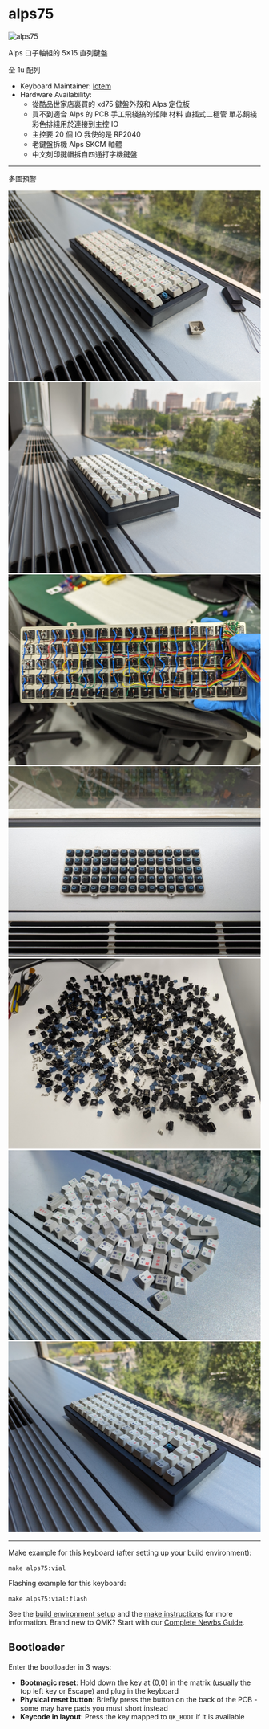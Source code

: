 # alps75

![alps75](images/alps75-top-view.jpg)

Alps 口子軸組的 5×15 直列鍵盤

全 1u 配列

* Keyboard Maintainer: [lotem](https://github.com/lotem)
* Hardware Availability:
  - 從酷品世家店裏買的 xd75 鍵盤外殼和 Alps 定位板
  - 買不到適合 Alps 的 PCB 手工飛綫搞的矩陣
    材料 直插式二極管 單芯銅綫 彩色排綫用於連接到主控 IO
  - 主控要 20 個 IO 我使的是 RP2040
  - 老鍵盤拆機 Alps SKCM 軸體
  - 中文刻印鍵帽拆自四通打字機鍵盤

---

多圖預警

![](images/alps75-rear.jpg)
![](images/alps75-side-view.jpg)
![](images/handwired-matrix.jpg)
![](images/switches-in-the-plate-top-view.jpg)
![](images/alps-skcm-blue-switch-parts.jpg)
![](images/keycaps-with-chinese-legend.jpg)
![](images/alps75-on-the-windowsill.jpg)

---

Make example for this keyboard (after setting up your build environment):

    make alps75:vial

Flashing example for this keyboard:

    make alps75:vial:flash

See the [build environment setup](https://docs.qmk.fm/#/getting_started_build_tools) and the [make instructions](https://docs.qmk.fm/#/getting_started_make_guide) for more information. Brand new to QMK? Start with our [Complete Newbs Guide](https://docs.qmk.fm/#/newbs).

## Bootloader

Enter the bootloader in 3 ways:

* **Bootmagic reset**: Hold down the key at (0,0) in the matrix (usually the top left key or Escape) and plug in the keyboard
* **Physical reset button**: Briefly press the button on the back of the PCB - some may have pads you must short instead
* **Keycode in layout**: Press the key mapped to `QK_BOOT` if it is available
